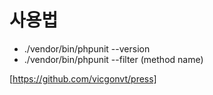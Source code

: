 # 사용법

+ ./vendor/bin/phpunit --version
+ ./vendor/bin/phpunit --filter (method name)

[https://github.com/vicgonvt/press]